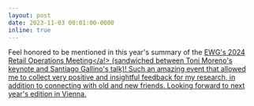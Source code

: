 ```yaml
---
layout: post
date: 2023-11-03 00:01:00-0000
inline: true
---
```


Feel honored to be mentioned in this year's summary of the <a href="https://www.ewg-retail-ops.eu/.cm4all/uproc.php/0/Dokumente/Report_6thEWGMeeting-Stockholm.pdf?cdp=a&_=18b13e36aa8"> EWG's 2024 Retail Operations Meeting</a!> (sandwiched between Toni Moreno's keynote and Santiago Gallino's talk)! Such an amazing event that allowed me to collect very positive and insightful feedback for my research, in addition to connecting with old and new friends. Looking forward to next year's edition in Vienna. 